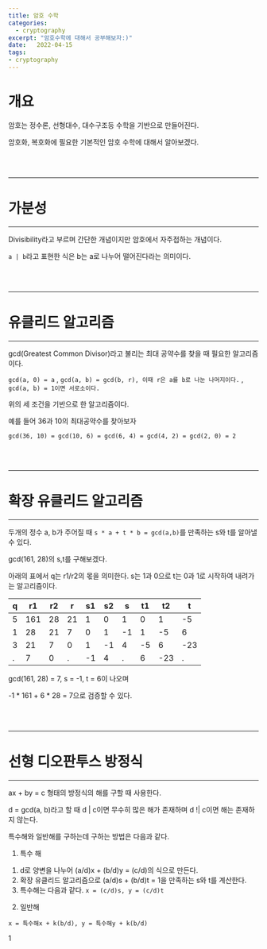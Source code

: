```yaml
---
title: 암호 수학
categories: 
  - cryptography
excerpt: "암호수학에 대해서 공부해보자:)"
date:   2022-04-15
tags:
- cryptography
---
```


# 개요

암호는 정수론, 선형대수, 대수구조등 수학을 기반으로 만들어진다.

암호화, 복호화에 필요한 기본적인 암호 수학에 대해서 알아보겠다.

<br />
<br />

---

# 가분성

---

Divisibility라고 부르며 간단한 개념이지만 암호에서 자주접하는 개념이다.

`a | b`라고 표현한 식은 b는 a로 나누어 떨어진다라는 의미이다.

<br />
<br />

---

# 유클리드 알고리즘

---

gcd(Greatest Common Divisor)라고 불리는 최대 공약수를 찾을 때 필요한 알고리즘이다.

`gcd(a, 0) = a` , `gcd(a, b) = gcd(b, r), 이때 r은 a를 b로 나눈 나머지이다.` , ` gcd(a, b) = 1이면 서로소이다.`

위의 세 조건을 기반으로 한 알고리즘이다.

예를 들어 36과 10의 최대공약수를 찾아보자

`gcd(36, 10) = gcd(10, 6) = gcd(6, 4) = gcd(4, 2) = gcd(2, 0) = 2`

<br />
<br />

---

# 확장 유클리드 알고리즘

---

두개의 정수 a, b가 주어질 때 `s * a + t * b = gcd(a,b)`를 만족하는 s와 t를 알아낼 수 있다.

gcd(161, 28)의 s,t를 구해보겠다.

아래의 표에서 q는 r1/r2의 몫을 의미한다. s는 1과 0으로 t는 0과 1로 시작하여 내려가는 알고리즘이다.

| q | r1 | r2 | r | s1 | s2 | s | t1 | t2 | t |
| --- | --- | --- | --- | --- | --- | --- | --- | --- | --- |
| 5 | 161 | 28 | 21 | 1 | 0 | 1 | 0 | 1 | -5 |
| 1 | 28 | 21 | 7 | 0 | 1 | -1 | 1 | -5 | 6 |
| 3 | 21 | 7 | 0 | 1 | -1 | 4 | -5 | 6 | -23 |
| . | 7 | 0 | . | -1 | 4 | . | 6 | -23 | . |

gcd(161, 28) = 7, s = -1, t = 6이 나오며

-1 * 161 + 6 * 28 = 7으로 검증할 수 있다.

<br />
<br />

---

# 선형 디오판투스 방정식

---

ax + by = c 형태의 방정식의 해를 구할 때 사용한다.

d = gcd(a, b)라고 할 때 d | c이면 무수히 많은 해가 존재하며 d !| c이면 해는 존재하지 않는다.

특수해와 일반해를 구하는데 구하는 방법은 다음과 같다.

1) 특수 해

1. d로 양변을 나누어 (a/d)x + (b/d)y = (c/d)의 식으로 만든다.
2. 확장 유클리드 알고리즘으로 (a/d)s + (b/d)t = 1을 만족하는 s와 t를 계산한다.
3. 특수해는 다음과 같다. `x = (c/d)s, y = (c/d)t`

2) 일반해

`x = 특수해x + k(b/d), y = 특수해y + k(b/d)`

1
